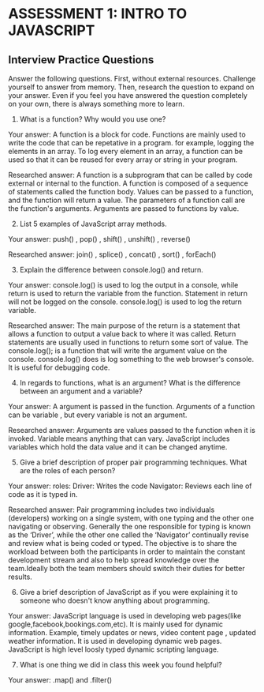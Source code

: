 # ASSESSMENT 1: INTRO TO JAVASCRIPT
## Interview Practice Questions

Answer the following questions. First, without external resources. Challenge yourself to answer from memory. Then, research the question to expand on your answer. Even if you feel you have answered the question completely on your own, there is always something more to learn.   

1. What is a function? Why would you use one?

  Your answer: A function is a block for code. Functions are mainly used to write the code that can be repetative in a program.
  for example, logging the elements in an array. To log every element in an array, a function can be used so that it can be reused 
  for every array or string in your program. 
  
  Researched answer: A function is a subprogram that can be called by code external or internal to the function. A function is 
  composed of a sequence of statements called the function body. Values can be passed to a function, and the function will return a value.
  The parameters of a function call are the function's arguments. Arguments are passed to functions by value.


2. List 5 examples of JavaScript array methods.

  Your answer: push() , pop() , shift() , unshift() , reverse()

  Researched answer: join() , splice() , concat() , sort() , forEach()



3. Explain the difference between console.log() and return.

  Your answer: console.log() is used to log the output in a console, while return is used to return the variable from the function.
  Statement in return will not be logged on the console. console.log() is used to log the return variable.

  Researched answer: 
  The main purpose of the return is a statement that allows a function to output a value back to where it was called.
  Return statements are usually used in functions to return some sort of value.
  The console.log(); is a function that will write the argument value on the console. 
  console.log() does is log something to the web browser's console. It is useful for debugging code.
  


4. In regards to functions, what is an argument? What is the difference between an argument and a variable?

  Your answer: A argument is passed in the function. Arguments of a function can be variable , but every variable is not an argument.
  

  Researched answer: Arguments are values passed to the function when it is invoked.
  Variable means anything that can vary. JavaScript includes variables which hold the data value and it can be changed anytime.



5. Give a brief description of proper pair programming techniques. What are the roles of each person?

  Your answer:
  roles:
  Driver: Writes the code
  Navigator: Reviews each line of code as it is typed in.

  Researched answer: Pair programming includes two individuals (developers) working on a single system, with one typing 
  and the other one navigating or observing. Generally the one responsible for typing is known as the ‘Driver’, 
  while the other one called the ‘Navigator’ continually revise and review what is being coded or typed.
  The objective is to share the workload between both the participants in order to maintain the constant development stream and 
  also to help spread knowledge over the team.Ideally both the team members should switch their duties for better results.



6. Give a brief description of JavaScript as if you were explaining it to someone who doesn't know anything about programming.

  Your answer: JavaScript language is used in developing web pages(like google,facebook,bookings.com,etc). 
  It is mainly used for dynamic information. Example, timely updates or news, video content page , updated weather information.
  It is used in developing dynamic web pages.
  JavaScript is high level loosly typed dynamic scripting language.


7. What is one thing we did in class this week you found helpful?  

  Your answer: .map() and .filter()
